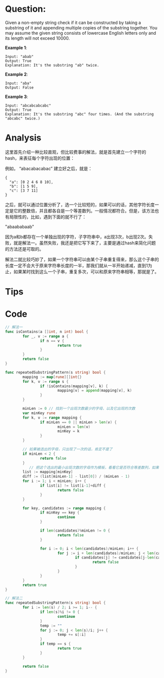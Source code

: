 # Question:

Given a non-empty string check if it can be constructed by taking a substring of it and appending multiple copies of the substring together. You may assume the given string consists of lowercase English letters only and its length will not exceed 10000.

**Example 1**:
```
Input: "abab"
Output: True
Explanation: It's the substring "ab" twice.
```

**Example 2**:
```
Input: "aba"
Output: False
```

**Example 3**:
```
Input: "abcabcabcabc"
Output: True
Explanation: It's the substring "abc" four times. (And the substring "abcabc" twice.)
```

# Analysis

这里首先介绍一种比较直观，但比较费事的解法，就是首先建立一个字符的hash，来表征每个字符出现的位置：

例如， “abacabacabac”
建立好之后，就是：
```
{
  "a": [0 2 4 6 8 10],
  "b": [1 5 9],
  "c": [3 7 11]
}
```

之后，就可以通过位置分析了，选一个比较短的，如果可以的话，其他字符长度一定是它的整数倍，并且都各自是一个等差数列。一般情况都符合。但是，该方法也有局限性的，比如，遇到下面的就不行了：

"abaababaab"

因为a和b都存在一个单独出现的字符，子字符串中，a出现3次，b出现2次。失败，就是解法一。虽然失败，我还是把它写下来了，主要是通过hash来简化问题的方法还是可取的。

解法二就比较巧妙了，如果一个字符串可以由某个子串重复得来，那么这个子串的长度一定不会大于原来字符串长度的一半，那我们就从一半开始递减，直到1为止，如果某时找到这么一个子串，重复多次，可以和原来字符串相等，那就是了。

# Tips

# Code
```go
// 解法一
func isContains(a []int, n int) bool {
        for _, v := range a {
                if n == v {
                        return true
                }
        }
        return false
}

func repeatedSubstringPattern(s string) bool {
        mapping := map[rune][]int{}
        for k, v := range s {
                if !isContains(mapping[v], k) {
                        mapping[v] = append(mapping[v], k)
                }
        }

        minLen := 0 // 找到一个出现次数最少的字母，以及它出现的次数
        var minKey rune
        for k, v := range mapping {
                if minLen == 0 || minLen > len(v) {
                        minLen = len(v)
                        minKey = k
                }
        }

        // 如果被选出的字母，只出现了一次的话，肯定不是了
        if minLen < 2 {
                return false
        }
           // 把这个选出的最小出现次数的字母作为模板，看看它是否符合等差数列，如果不符合，这个字符串肯定不符合
        list := mapping[minKey]
        diff := (list[minLen-1] - list[0]) / (minLen - 1)
        for i := 1; i < minLen; i++ {
                if list[i] != list[i-1]+diff {
                        return false
                }
        }

        for key, candidates := range mapping {
                if minKey == key {
                        continue
                }

                if len(candidates)%minLen != 0 {
                        return false
                }

                for i := 0; i < len(candidates)/minLen; i++ {
                        for j := i + len(candidates)/minLen; j < len(candidates); j += len(candidates) / minLen {
                                if candidates[j] != candidates[j-len(candidates)/minLen]+diff {
                                        return false
                                }
                        }
                }
        }
        return true
}
```

```go
// 解法二
func repeatedSubstringPattern(s string) bool {
        for i := len(s) / 2; i >= 1; i-- {
                if len(s)%i != 0 {
                        continue
                }
                temp := ""
                for j := 0; j < len(s)/i; j++ {
                        temp += s[:i]
                }
                if temp == s {
                        return true
                }
        }

        return false
}
```
